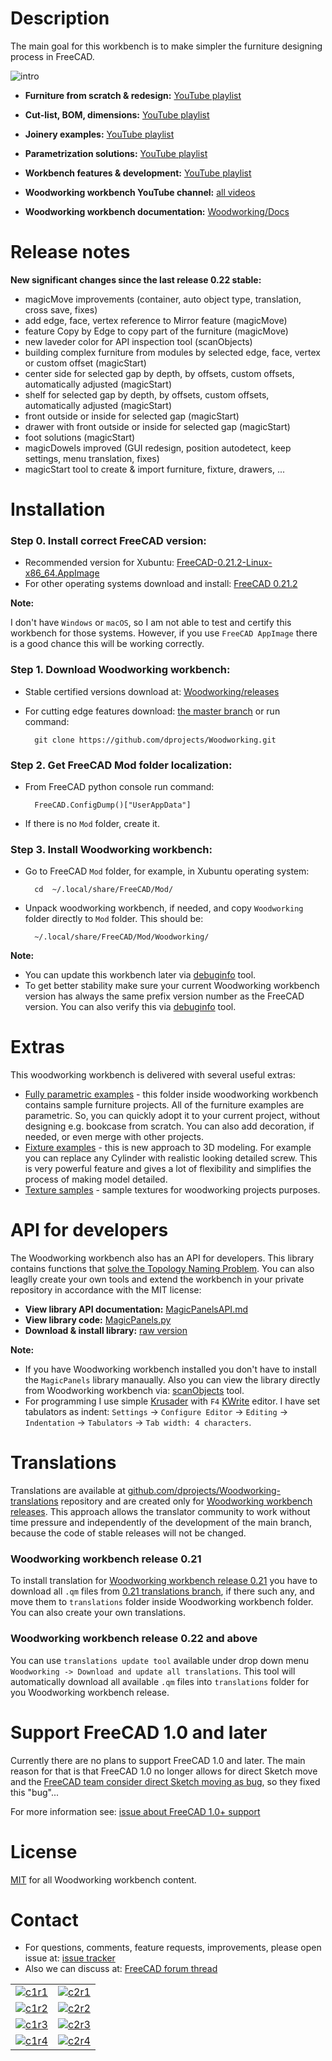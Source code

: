 # Description

The main goal for this workbench is to make simpler the furniture designing process in FreeCAD.

![intro](https://raw.githubusercontent.com/dprojects/Woodworking/master/Screenshots/intro.gif)

* **Furniture from scratch & redesign:** [YouTube playlist](https://www.youtube.com/playlist?list=PLSKOS_LK45BBHkWPjdWX49qh-GEsF511v)
* **Cut-list, BOM, dimensions:** [YouTube playlist](https://www.youtube.com/playlist?list=PLSKOS_LK45BCnwvCGt4klfF6uVAxfQQTy)
* **Joinery examples:** [YouTube playlist](https://www.youtube.com/playlist?list=PLSKOS_LK45BBG8kJ2AZvQKBfOSfzhTrLt)
* **Parametrization solutions:** [YouTube playlist](https://www.youtube.com/playlist?list=PLSKOS_LK45BCzvg_B7oSTk1IsQnu5thtZ)
* **Workbench features & development:** [YouTube playlist](https://www.youtube.com/playlist?list=PLSKOS_LK45BDiLCETxbH_PV-uN3RAA0qz)

* **Woodworking workbench YouTube channel:** [all videos](https://www.youtube.com/@dprojects.woodworking/videos)
* **Woodworking workbench documentation:** [Woodworking/Docs](https://github.com/dprojects/Woodworking/tree/master/Docs)

# Release notes

**New significant changes since the last release 0.22 stable:**

* magicMove improvements (container, auto object type, translation, cross save, fixes)
* add edge, face, vertex reference to Mirror feature (magicMove)
* feature Copy by Edge to copy part of the furniture (magicMove)
* new laveder color for API inspection tool (scanObjects)
* building complex furniture from modules by selected edge, face, vertex or custom offset (magicStart)
* center side for selected gap by depth, by offsets, custom offsets, automatically adjusted (magicStart)
* shelf for selected gap by depth, by offsets, custom offsets, automatically adjusted (magicStart)
* front outside or inside for selected gap (magicStart)
* drawer with front outside or inside for selected gap (magicStart)
* foot solutions (magicStart)
* magicDowels improved (GUI redesign, position autodetect, keep settings, menu translation, fixes)
* magicStart tool to create & import furniture, fixture, drawers, ...

# Installation

### Step 0. Install correct FreeCAD version:

* Recommended version for Xubuntu: [FreeCAD-0.21.2-Linux-x86_64.AppImage](https://github.com/FreeCAD/FreeCAD/releases/download/0.21.2/FreeCAD-0.21.2-Linux-x86_64.AppImage)
* For other operating systems download and install: [FreeCAD 0.21.2](https://github.com/FreeCAD/FreeCAD/releases/tag/0.21.2)

**Note:** 

I don't have `Windows` or `macOS`, so I am not able to test and certify this workbench for those systems. However, if you use `FreeCAD AppImage` there is a good chance this will be working correctly.

### Step 1. Download Woodworking workbench:

* Stable certified versions download at: [Woodworking/releases](https://github.com/dprojects/Woodworking/releases)
* For cutting edge features download: [the master branch](https://github.com/dprojects/Woodworking/archive/refs/heads/master.zip) or run command:
	
		git clone https://github.com/dprojects/Woodworking.git

### Step 2. Get FreeCAD Mod folder localization:

* From FreeCAD python console run command:

		FreeCAD.ConfigDump()["UserAppData"]

* If there is no `Mod` folder, create it.

### Step 3. Install Woodworking workbench:

* Go to FreeCAD `Mod` folder, for example, in Xubuntu operating system:

		cd  ~/.local/share/FreeCAD/Mod/

* Unpack woodworking workbench, if needed, and copy `Woodworking` folder directly to `Mod` folder. This should be:

		~/.local/share/FreeCAD/Mod/Woodworking/

**Note:**

* You can update this workbench later via [debuginfo](https://github.com/dprojects/Woodworking/tree/master/Docs#debuginfo) tool.
* To get better stability make sure your current Woodworking workbench version has always the same prefix version number as the FreeCAD version. You can also verify this via [debuginfo](https://github.com/dprojects/Woodworking/tree/master/Docs#debuginfo) tool. 

# Extras

This woodworking workbench is delivered with several useful extras:

* [Fully parametric examples](https://github.com/dprojects/Woodworking/tree/master/Examples/Parametric) - this folder inside woodworking workbench contains sample furniture projects. All of the furniture examples are parametric. So, you can quickly adopt it to your current project, without designing e.g. bookcase from scratch. You can also add decoration, if needed, or even merge with other projects.
* [Fixture examples](https://github.com/dprojects/Woodworking/tree/master/Examples/Fixture) - this is new approach to 3D modeling. For example you can replace any Cylinder with realistic looking detailed screw. This is very powerful feature and gives a lot of flexibility and simplifies the process of making model detailed.
* [Texture samples](https://commons.wikimedia.org/w/index.php?title=Special:ListFiles/Dprojects&ilshowall=1) - sample textures for woodworking projects purposes.

# API for developers

The Woodworking workbench also has an API for developers. This library contains functions that [solve the Topology Naming Problem](https://wiki.freecad.org/Macro_TNP_Solution). You can also leaglly create your own tools and extend the workbench in your private repository in accordance with the MIT license:
	
* **View library API documentation:** [MagicPanelsAPI.md](https://github.com/dprojects/Woodworking/blob/master/Docs/MagicPanelsAPI.md)
* **View library code:** [MagicPanels.py](https://github.com/dprojects/Woodworking/blob/master/Tools/MagicPanels/MagicPanels.py)
* **Download & install library:** [raw version](https://raw.githubusercontent.com/dprojects/Woodworking/master/Tools/MagicPanels/MagicPanels.py)

**Note:**

* If you have Woodworking workbench installed you don't have to install the `MagicPanels` library manaually. Also you can view the library directly from Woodworking workbench via: [scanObjects](https://github.com/dprojects/Woodworking/tree/master/Docs#scanobjects) tool.
* For programming I use simple [Krusader](https://en.wikipedia.org/wiki/Krusader) with `F4` [KWrite](https://en.wikipedia.org/wiki/KWrite) editor. I have set tabulators as indent: `Settings` -> `Configure Editor` -> `Editing` -> `Indentation` -> `Tabulators` -> `Tab width: 4 characters`.

# Translations

Translations are available at [github.com/dprojects/Woodworking-translations](https://github.com/dprojects/Woodworking-translations) repository and are created only for [Woodworking workbench releases](https://github.com/dprojects/Woodworking/releases). This approach allows the translator community to work without time pressure and independently of the development of the main branch, because the code of stable releases will not be changed.

### Woodworking workbench release 0.21

To install translation for [Woodworking workbench release 0.21](https://github.com/dprojects/Woodworking/releases/tag/0.21) you have to download all `.qm` files from [0.21 translations branch](https://github.com/dprojects/Woodworking-translations/tree/0.21), if there such any, and move them to `translations` folder inside Woodworking workbench folder. You can also create your own translations.

### Woodworking workbench release 0.22 and above

You can use `translations update tool` available under drop down menu `Woodworking -> Download and update all translations`. This tool will automatically download all available `.qm` files into `translations` folder for you Woodworking workbench release.

# Support FreeCAD 1.0 and later

Currently there are no plans to support FreeCAD 1.0 and later. The main reason for that is that FreeCAD 1.0 no longer allows for direct Sketch move and the [FreeCAD team consider direct Sketch moving as bug](https://forum.freecad.org/viewtopic.php?p=794690#p794690), so they fixed this "bug"... 

For more information see: [issue about FreeCAD 1.0+ support](https://github.com/dprojects/Woodworking/issues/49)

# License

[MIT](https://github.com/dprojects/Woodworking/blob/master/LICENSE) for all Woodworking workbench content.

# Contact

* For questions, comments, feature requests, improvements, please open issue at: [issue tracker](https://github.com/dprojects/Woodworking/issues)
* Also we can discuss at: [FreeCAD forum thread](https://forum.freecadweb.org/viewtopic.php?f=3&t=8247)

|   |   |
|---|---|
| [![c1r1](https://raw.githubusercontent.com/dprojects/Woodworking/master/Screenshots/matrix/c1r1.png)](https://raw.githubusercontent.com/dprojects/Woodworking/master/Screenshots/matrix/c1r1.png) | [![c2r1](https://raw.githubusercontent.com/dprojects/Woodworking/master/Screenshots/matrix/c2r1.png)](https://raw.githubusercontent.com/dprojects/Woodworking/master/Screenshots/matrix/c2r1.png) |
| [![c1r2](https://raw.githubusercontent.com/dprojects/Woodworking/master/Screenshots/matrix/c1r2.png)](https://raw.githubusercontent.com/dprojects/Woodworking/master/Screenshots/matrix/c1r2.png) | [![c2r2](https://raw.githubusercontent.com/dprojects/Woodworking/master/Screenshots/matrix/c2r2.png)](https://raw.githubusercontent.com/dprojects/Woodworking/master/Screenshots/matrix/c2r2.png) |
| [![c1r3](https://raw.githubusercontent.com/dprojects/Woodworking/master/Screenshots/matrix/c1r3.png)](https://raw.githubusercontent.com/dprojects/Woodworking/master/Screenshots/matrix/c1r3.png) | [![c2r3](https://raw.githubusercontent.com/dprojects/Woodworking/master/Screenshots/matrix/c2r3.png)](https://raw.githubusercontent.com/dprojects/Woodworking/master/Screenshots/matrix/c2r3.png) |
| [![c1r4](https://raw.githubusercontent.com/dprojects/Woodworking/master/Screenshots/matrix/c1r4.png)](https://raw.githubusercontent.com/dprojects/Woodworking/master/Screenshots/matrix/c1r4.png) | [![c2r4](https://raw.githubusercontent.com/dprojects/Woodworking/master/Screenshots/matrix/c2r4.png)](https://raw.githubusercontent.com/dprojects/Woodworking/master/Screenshots/matrix/c2r4.png) |
